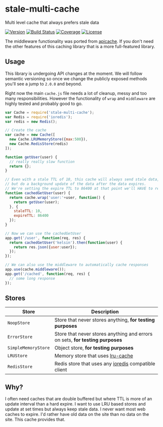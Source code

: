 # stale-multi-cache
Multi level cache that always prefers stale data

[![Version](https://img.shields.io/npm/v/stale-multi-cache.svg)](https://www.npmjs.com/package/stale-multi-cache)
[![Build Status](https://img.shields.io/travis/kelsin/stale-multi-cache.svg)](https://travis-ci.org/kelsin/stale-multi-cache)
[![Coverage](https://img.shields.io/codecov/c/github/kelsin/stale-multi-cache.svg)](https://codecov.io/gh/kelsin/stale-multi-cache)
[![License](https://img.shields.io/npm/l/stale-multi-cache.svg)](https://spdx.org/licenses/BSD-2-Clause.html)

The middleware functionality was ported
from [apicache](https://github.com/kwhitley/apicache). If you don't need the
other features of this caching library that is a more full-featured library.

## Usage

This library is undergoing API changes at the moment. We will follow semantic
versioning so once we change the publicly exposed methods you'll see a jump to
`2.0.0` and beyond.

Right now the main `cache.js` file needs a lot of cleanup, messy and too many
responsibilities. However the functionality of `wrap` and `middleware` are
highly tested and probably good to go.

```js
var Cache = require('stale-multi-cache');
var Redis = require('ioredis');
var redis = new Redis();

// Create the cache
var cache = new Cache([
  new Cache.LRUMemoryStore({max:500}),
  new Cache.RedisStore(redis)
]);

function getUser(user) {
  // really really slow function
  return {};
}

// Even with a stale TTL of 10, this cache will always send stale data,
// but do a background update of the data after the data expires.
// We're setting the expire TTL to 86400 at that point we'll HAVE to refresh.
function cachedGetUser(user) {
  return cache.wrap('user:'+user, function() {
    return getUser(user);
  }, {
    staleTTL: 10,
    expireTTL: 86400
  });
}

// Now we can use the cachedGetUser
app.get('/user', function(req, res) {
  return cachedGetUser('kelsin').then(function(user) {
    return res.json({user:user});
  });
});

// We can also use the middleware to automatically cache responses
app.use(cache.middleware());
app.get('/cached', function(req, res) {
  // some long response
});
```

## Stores

| Store | Description |
| --- | --- |
| `NoopStore` | Store that never stores anything, **for testing purposes** |
| `ErrorStore` | Store that never stores anything and errors on sets, **for testing purposes** |
| `SimpleMemoryStore` | Object store, **for testing purposes** |
| `LRUStore` | Memory store that uses [lru-cache](https://www.npmjs.com/package/lru-cache) |
| `RedisStore` | Redis store that uses any [ioredis](https://www.npmjs.com/package/ioredis) compatible client |

## Why?

I often need caches that are double buffered but where TTL is more of an update
interval than a hard expire. I want to use LRU based stores and update at set
times but always keep stale data. I never want most web caches to expire. I'd
rather have old data on the site than no data on the site. This cache provides
that.
